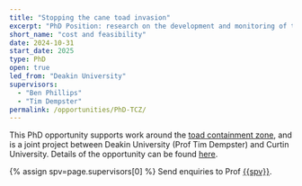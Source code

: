 ```yaml
---
title: "Stopping the cane toad invasion"
excerpt: "PhD Position: research on the development and monitoring of the toad containment zone"
short_name: "cost and feasibility"
date: 2024-10-31
start_date: 2025
type: PhD
open: true
led_from: "Deakin University"
supervisors:
  - "Ben Phillips"
  - "Tim Dempster"
permalink: /opportunities/PhD-TCZ/
---
```


This PhD opportunity supports work around the [toad containment zone](https://toadfree.zone/), and is a joint project between Deakin University (Prof Tim Dempster) and Curtin University.  Details of the opportunity can be found [here](/opportunities/Deakin-Curtin-TCZ-PhD-ad_FINAL.pdf).

{% assign spv=page.supervisors[0] %}
Send enquiries to Prof <a href="mailto:{{site.data.authors[spv].email}}">{{spv}}</a>.